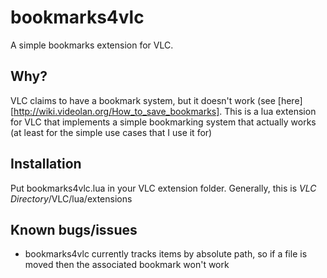 # bookmarks4vlc #
A simple bookmarks extension for VLC.

## Why? ##
VLC claims to have a bookmark system, but it doesn't work (see [here][http://wiki.videolan.org/How_to_save_bookmarks]. This is a lua extension for VLC that implements a simple bookmarking system that actually works (at least for the simple use cases that I use it for)

## Installation ##
Put bookmarks4vlc.lua in your VLC extension folder. Generally, this is _VLC Directory_/VLC/lua/extensions

## Known bugs/issues ##
* bookmarks4vlc currently tracks items by absolute path, so if a file is moved then the associated bookmark won't work
